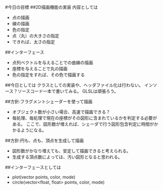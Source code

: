 #今日の目標
##2D描画機能の実装
内容としては
* 点の描画
* 線の描画
* 色の指定
* 点（丸）の大きさの指定
* できれば、太さの指定

##インターフェース
* 点列ベクトルを与えることでの曲線の描画
* 座標を与えることで丸の描画
* 色の指定をすれば、その色で描画する

##今日としては
クラスとしての実装や、ヘッダファイル化は行わない。
インソース？ソースコード一本で書いてみる。
GLSLは頑張ろう。


##方針:フラグメントシェーダーを使って描画
* オブジェクト数が小さい場合、高速で描画できる？
* 毎処理、毎処理で現在の座標がその図形に含まれているかを判定する必要がある。
ここで、図形数が増えれば、シェーダで行う図形包含判定に時間がかかるようになる。

##方針:円も、点も、頂点を生成して描画
* 図形数がかなり増えても、安定して描画できると考えられる。
* 生成する頂点数によっては、汚い図形となると思われる。

##インターフェースとしては
* plot(vector<float> points, color, mode)
* circle(vector<float, float> points, color, mode)



